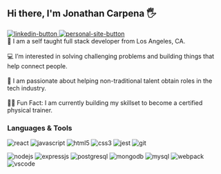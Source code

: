 <h2 align="start">Hi there, I'm Jonathan Carpena 🖐</h2>

<!-- CONTACTS -->
<p dir="auto"> 
<!-- LINKEDIN -->
<a href="https://www.linkedin.com/in/jonathan-carpena-582873196/" rel="nofollow">
  <img 
       src="https://img.shields.io/badge/jonathan carpena-0077B5?style=for-the-badge&logo=linkedin&logoColor=white" 
       alt="linkedin-button" 
       data-canonical-src="https://img.shields.io/badge/@jonathancarpena-0077B5?style=for-the-badge&logo=linkedin&logoColor=white" 
       style="max-width: 100%;">
  </a>
  

<!-- PERSONAL SITE -->
<a href="https://www.jonathancarpena.me/" rel="nofollow">
  <img 
       src="https://img.shields.io/badge/personal site-5020DF?style=for-the-badge&logo=About.me&logoColor=white" 
       alt="personal-site-button" 
       data-canonical-src="https://img.shields.io/badge/jonathancarpena.me-5020DF?style=for-the-badge&logo=About.me&logoColor=white" 
       style="max-width: 100%;">
  </a>
  
  <br>
  <g-emoji class="g-emoji" alias="wave" fallback-src="https://github.githubassets.com/images/icons/emoji/unicode/1f44b.png">👋</g-emoji>
  <span> I am a self taught full stack developer from Los Angeles, CA.</span>
</br>

<br>
  <g-emoji class="g-emoji" alias="computer" fallback-src="https://github.githubassets.com/images/icons/emoji/unicode/1f4bb.png">💻</g-emoji> 
   <span> I’m interested in solving challenging problems and building things that help connect people.</span>
  </br>
  
  <br>
  <g-emoji class="g-emoji" alias="revolving_hearts" fallback-src="https://github.githubassets.com/images/icons/emoji/unicode/1f49e.png">💞️</g-emoji>
  <span> I am passionate about helping non-traditional talent obtain roles in the tech industry.</span>
</br>

<br>
  <g-emoji class="g-emoji" alias="lotus_position_woman" fallback-src="https://github.githubassets.com/images/icons/emoji/unicode/1f9d8-2640.png">🏃‍♂️</g-emoji>
  <span> Fun Fact: I am currently building my skillset to become a certified physical trainer.</span>
  </br>
</p>



<!-- LANGUAGES & TOOLS -->
<h3 dir="auto">
  Languages & Tools
</h3>

<p dir="auto" > 
<!-- REACT -->
<img 
       src="https://img.shields.io/badge/React-20232A?style=for-the-badge&logo=react&logoColor=61DAFB"
       alt="react" 
       data-canonical-src="	https://img.shields.io/badge/React-20232A?style=for-the-badge&logo=react&logoColor=61DAFB" 
       style="max-width: 100%;"/>
<!-- JAVASCRIPT -->
<img 
       src="https://img.shields.io/badge/JavaScript-323330?style=for-the-badge&logo=javascript&logoColor=F7DF1E"
       alt="javascript" 
       data-canonical-src="https://img.shields.io/badge/JavaScript-323330?style=for-the-badge&logo=javascript&logoColor=F7DF1E" 
       style="max-width: 100%;"/>
<!-- HTML5 -->
  <img 
       src="https://img.shields.io/badge/HTML5-E34F26?style=for-the-badge&logo=html5&logoColor=white"
       alt="html5" 
       data-canonical-src="https://img.shields.io/badge/HTML5-E34F26?style=for-the-badge&logo=html5&logoColor=white" 
       style="max-width: 100%;">
 <!-- CSS -->
  <img 
       src="https://img.shields.io/badge/CSS3-1572B6?style=for-the-badge&logo=css3&logoColor=white"
       alt="css3" 
       data-canonical-src="https://img.shields.io/badge/CSS3-1572B6?style=for-the-badge&logo=css3&logoColor=white" 
       style="max-width: 100%;">
<!-- JEST -->
<img 
       src="https://img.shields.io/badge/Jest-C21325?style=for-the-badge&logo=jest&logoColor=white"
       alt="jest" 
       data-canonical-src="https://img.shields.io/badge/Jest-C21325?style=for-the-badge&logo=jest&logoColor=white" 
       style="max-width: 100%;"/>
  <!-- GIT -->
<img 
       src="https://img.shields.io/badge/GIT-E44C30?style=for-the-badge&logo=git&logoColor=white"
       alt="git" 
       data-canonical-src="https://img.shields.io/badge/GIT-E44C30?style=for-the-badge&logo=git&logoColor=white" 
       style="max-width: 100%;"/>
</p>




<p dir="auto" > 
<!-- NODE.JS -->
<img 
       src="https://img.shields.io/badge/Node.js-339933?style=for-the-badge&logo=nodedotjs&logoColor=white"
       alt="nodejs" 
       data-canonical-src="https://img.shields.io/badge/Node.js-339933?style=for-the-badge&logo=nodedotjs&logoColor=white" 
       style="max-width: 100%;"/>
<!-- EXPRESS -->
<img 
       src="https://img.shields.io/badge/Express.js-000000?style=for-the-badge&logo=express&logoColor=white"
       alt="expressjs" 
       data-canonical-src="https://img.shields.io/badge/Express.js-000000?style=for-the-badge&logo=express&logoColor=white" 
       style="max-width: 100%;"/>
<!-- POSTGRESQL -->
<img 
       src="https://img.shields.io/badge/PostgreSQL-316192?style=for-the-badge&logo=postgresql&logoColor=white"
       alt="postgresql" 
       data-canonical-src="https://img.shields.io/badge/PostgreSQL-316192?style=for-the-badge&logo=postgresql&logoColor=white" 
       style="max-width: 100%;"/>
<!-- MONGODB -->
<img 
       src="https://img.shields.io/badge/MongoDB-4EA94B?style=for-the-badge&logo=mongodb&logoColor=white"
       alt="mongodb" 
       data-canonical-src="https://img.shields.io/badge/MongoDB-4EA94B?style=for-the-badge&logo=mongodb&logoColor=white" 
       style="max-width: 100%;">
  <!-- MYSQL -->
<img 
       src="https://img.shields.io/badge/MySQL-005C84?style=for-the-badge&logo=mysql&logoColor=white"
       alt="mysql" 
       data-canonical-src="https://img.shields.io/badge/MySQL-005C84?style=for-the-badge&logo=mysql&logoColor=white" 
       style="max-width: 100%;">
  <!-- WEBPACK -->
<img 
       src="https://img.shields.io/badge/Webpack-8DD6F9?style=for-the-badge&logo=Webpack&logoColor=white"
       alt="webpack" 
       data-canonical-src="https://img.shields.io/badge/Webpack-8DD6F9?style=for-the-badge&logo=Webpack&logoColor=white" 
       style="max-width: 100%;"/>
         <!-- VSCODE -->
<img 
       src="https://img.shields.io/badge/VSCode-0078D4?style=for-the-badge&logo=visual%20studio%20code&logoColor=white"
       alt="vscode" 
       data-canonical-src="https://img.shields.io/badge/VSCode-0078D4?style=for-the-badge&logo=visual%20studio%20code&logoColor=white" 
       style="max-width: 100%;"/>
</p>








